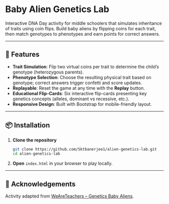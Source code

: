 # Baby Alien Genetics Lab

Interactive DNA Day activity for middle schoolers that simulates inheritance of traits using coin flips. Build baby aliens by flipping coins for each trait, then match genotypes to phenotypes and earn points for correct answers.

---

## 🚀 Features

- **Trait Simulation**: Flip two virtual coins per trait to determine the child’s genotype (heterozygous parents).
- **Phenotype Selection**: Choose the resulting physical trait based on genotype; correct answers trigger confetti and score updates.
- **Replayable**: Reset the game at any time with the **Replay** button.
- **Educational Flip-Cards**: Six interactive flip-cards presenting key genetics concepts (alleles, dominant vs recessive, etc.).
- **Responsive Design**: Built with Bootstrap for mobile-friendly layout.

---

## 📦 Installation

1. **Clone the repository**
   ```bash
   git clone https://github.com/Sktbanerjee1/alien-genetics-lab.git
   cd alien-genetics-lab
   ```

2. **Open** `index.html` in your browser to play locally.

---

## 🤝 Acknowledgements

Activity adapted from [WeAreTeachers – Genetics Baby Aliens](https://www.weareteachers.com/genetics-baby-aliens/).

